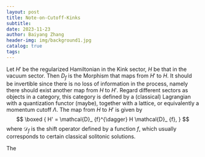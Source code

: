 ```yaml
---
layout: post
title: Note-on-Cutoff-Kinks
subtitle: 
date: 2023-11-23
author: Baiyang Zhang
header-img: img/background1.jpg
catalog: true
tags:
---
```


Let $H'$ be the regularized Hamiltonian in the Kink sector, $H$ be that in the vacuum sector. Then $D_ {f}$ is the Morphism that maps from $H'$ to $H$. It should be invertible since there is no loss of information in the process, namely there should exist another map from $H$ to $H'$. Regard different sectors as objects in a category, this category is defined by a (classical) Lagrangian with a quantization functor (maybe), together with a lattice, or equivalently a momentum cutoff $\Lambda$. The map from $H$ to $H'$ is given by
$$
\boxed { 
H' = \mathcal{D}_ {f}^{\dagger} H \mathcal{D}_ {f},
}
$$
where $\mathcal{D}_ {f}$ is the shift operator defined by a function $f$, which usually corresponds to certain classical solitonic solutions.

The 
